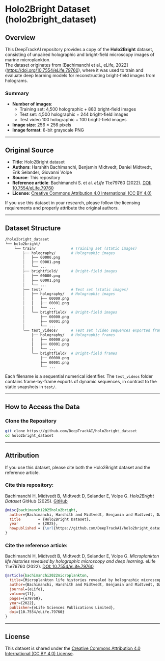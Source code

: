# Holo2Bright Dataset (holo2bright_dataset)

## Overview

This DeepTrackAI repository provides a copy of the **Holo2Bright** dataset, consisting of unpaired holographic and bright-field microscopy images of marine microplankton.  
The dataset originates from [Bachimanchi et al., eLife, 2022] (https://doi.org/10.7554/eLife.79760), where it was used to train and evaluate deep learning models for reconstructing bright-field images from holograms.

### Summary
- **Number of images**:  
  - Training set: 4,500 holographic + 880 bright-field images  
  - Test set: 4,500 holographic + 244 bright-field images
  - Test video 100 holographic + 100 bright-field images
- **Image size**: 256 × 256 pixels  
- **Image format**: 8-bit grayscale PNG  

---

## Original Source

- **Title**: Holo2Bright dataset  
- **Authors**: Harshith Bachimanchi, Benjamin Midtvedt, Daniel Midtvedt, Erik Selander, Giovanni Volpe  
- **Source**: This repository  
- **Reference article**: Bachimanchi S. et al. *eLife* 11:e79760 (2022). [DOI: 10.7554/eLife.79760](https://doi.org/10.7554/eLife.79760)  
- **License**: [Creative Commons Attribution 4.0 International (CC BY 4.0)](https://creativecommons.org/licenses/by/4.0/)

If you use this dataset in your research, please follow the licensing requirements and properly attribute the original authors.

---

## Dataset Structure

```bash
/holo2bright_dataset
└── holo2bright/
    └── train/                # Training set (static images)
        ├── holography/       # Holographic images
        │   ├── 00000.png
        │   ├── 00001.png
        │   └── ...
        ├── brightfield/      # Bright-field images
        │   ├── 00000.png
        │   ├── 00001.png
        │   └── ...
        ├── test/             # Test set (static images)
        │   ├── holography/   # Holographic images
        │   │   ├── 00000.png
        │   │   ├── 00001.png
        │   │   └── ...
        │   └── brightfield/  # Bright-field images
        │       ├── 00000.png
        │       ├── 00001.png
        │       └── ...
        └── test_videos/      # Test set (video sequences exported frame by frame)
            ├── holography/   # Holographic frames
            │   ├── 00000.png
            │   ├── 00001.png
            │   └── ...
            └── brightfield/  # Bright-field frames
                ├── 00000.png
                ├── 00001.png
                └── ...       
```

Each filename is a sequential numerical identifier. The `test_videos` folder contains frame-by-frame exports of dynamic sequences, in contrast to the static snapshots in `test/`.

---

## How to Access the Data

### Clone the Repository
```bash
git clone https://github.com/DeepTrackAI/holo2bright_dataset
cd holo2bright_dataset
```

---

## Attribution

If you use this dataset, please cite both the Holo2Bright dataset and the reference article.

### Cite this repository:
Bachimanchi H, Midtvedt B, Midtvedt D, Selander E, Volpe G. *Holo2Bright Dataset* GitHub (2025). [GitHub](https://github.com/DeepTrackAI/holo2bright_datase)

```bibtex
@misc{bachimanchi2025holo2bright,
  author={Bachimanchi, Harshith and Midtvedt, Benjamin and Midtvedt, Daniel and Selander, Erik and Volpe, Giovanni},
  title        = {Holo2Bright Dataset},
  year         = {2025},
  howpublished = {\url{https://github.com/DeepTrackAI/holo2bright_dataset}}
}
```

### Cite the reference article:
Bachimanchi H, Midtvedt B, Midtvedt D, Selander E, Volpe G. *Microplankton life histories revealed by holographic microscopy and deep learning.* eLife 11:e79760 (2022). [DOI: 10.7554/eLife.79760](https://doi.org/10.7554/eLife.79760)

```bibtex
@article{bachimanchi2022microplankton,
  title={Microplankton life histories revealed by holographic microscopy and deep learning},
  author={Bachimanchi, Harshith and Midtvedt, Benjamin and Midtvedt, Daniel and Selander, Erik and Volpe, Giovanni},
  journal={eLife},
  volume={11},
  pages={e79760},
  year={2022},
  publisher={eLife Sciences Publications Limited},
  doi={10.7554/eLife.79760}
}
```

---

## License

This dataset is shared under the [Creative Commons Attribution 4.0 International (CC BY 4.0) License](https://creativecommons.org/licenses/by/4.0/).
